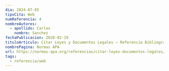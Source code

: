 ```yaml
---
dia: 2024-07-05
tipoCita: Web
numReferencia: 4
nombreAutores:
  - apellido: Carlos
    nombre: Sanchez
fechaPublicacion: 2020-02-19
tituloArticulo: Citar Leyes y Documentos Legales – Referencia Bibliográfica
nombrePagina: Normas APA
url: https://normas-apa.org/referencias/citar-leyes-documentos-legales/
tags:
  - referencia/web
---
```


